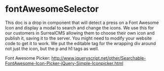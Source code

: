 # fontAwesomeSelector
This doc is a drop in component that will detect a press on a Font Awesome Icon and display a modal to search and change the icons. We use this for our customers in SurrealCMS allowing them to choose their own icon and publish it, saving it to the server. You might need to modify your website code to get it to work. We put the editable tag for the wrapping div around not just the icon, but the p and h1 tags as well.


Font Awesome Picker:
http://www.jqueryscript.net/other/Searchable-FontAwesome-Icon-Picker-jQuery-Simple-Iconpicker.html
